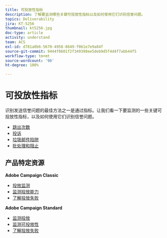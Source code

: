 ```yaml
---
title: 可投放性指标
description: 了解要监测哪些关键可投放性指标以及如何使用它们识别信誉问题。
topics: Deliverability
jira: KT-5256
thumbnail: kt5256.jpg
doc-type: article
activity: understand
team: ACS
exl-id: d781a0b6-5670-4958-8649-f061e7e9a84f
source-git-commit: 9444f8601f2f349398ee5deb9d5f4d4f7abb44f5
workflow-type: tm+mt
source-wordcount: '96'
ht-degree: 100%

---
```


# 可投放性指标

识别发送信誉问题的最佳方法之一是通过指标。让我们看一下要监测的一些关键可投放性指标，以及如何使用它们识别信誉问题。

* [跳出次数](/help/metrics/bounces.md)
* [投诉](/help/metrics/complaints.md)
* [垃圾邮件陷阱](/help/metrics/spam-traps.md)
* [批处理和阻止](/help/metrics/bulking-and-blocking.md)

## 产品特定资源

**Adobe Campaign Classic**

* [投放监测](https://experienceleague.adobe.com/docs/campaign-classic/using/sending-messages/monitoring-deliveries/about-delivery-monitoring.html?lang=zh-Hans)
* [监测投放能力](https://experienceleague.adobe.com/docs/campaign-classic/using/sending-messages/deliverability-management/monitoring-deliverability.html?lang=zh-Hans)
* [了解投放失败](https://experienceleague.adobe.com/docs/campaign-classic/using/sending-messages/monitoring-deliveries/understanding-delivery-failures.html?lang=zh-Hans)

**Adobe Campaign Standard**

* [监测投放](https://experienceleague.adobe.com/docs/campaign-standard/using/testing-and-sending/monitoring-messages/monitoring-a-delivery.html?lang=zh-Hans)
* [监测可投放性](https://experienceleague.adobe.com/docs/campaign-standard/using/testing-and-sending/managing-deliverability/monitor-deliverability.html?lang=zh-Hans#testing-and-sending)
* [了解投放失败](https://experienceleague.adobe.com/docs/campaign-standard/using/testing-and-sending/monitoring-messages/understanding-delivery-failures.html?lang=zh-Hans)

